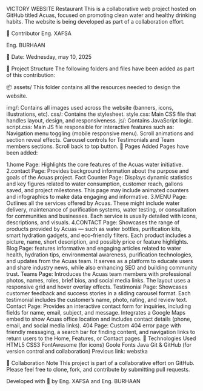 VICTORY WEBSITE Restaurant
This is a collaborative web project hosted on GitHub titled Acuas, focused on promoting clean water and healthy drinking habits. The website is being developed as part of a collaboration effort.

👤 Contributor
Eng. XAFSA

Eng. BURHAAN

📅 Date: Wednesday, may 10, 2025

📁 Project Structure
The following folders and files have been added as part of this contribution:

📦 assets/
This folder contains all the resources needed to design the website.

img/: Contains all images used across the website (banners, icons, illustrations, etc).
css/: Contains the stylesheet.
style.css: Main CSS file that handles layout, design, and responsiveness.
js/: Contains JavaScript logic.
script.css: Main JS file responsible for interactive features such as:
Navigation menu toggling (mobile responsive menu).
Scroll animations and section reveal effects.
Carousel controls for Testimonials and Team members sections.
Scroll back to top button.
📄 Pages Added
Pages have been added:

1.home Page: Highlights the core features of the Acuas water initiative.
2.contact Page: Provides background information about the purpose and goals of the Acuas project.
Fact Counter Page: Displays dynamic statistics and key figures related to water consumption, customer reach, gallons saved, and project milestones. This page may include animated counters and infographics to make data engaging and informative.
3.MENU Page: Outlines all the services offered by Acuas. These might include water delivery, maintenance of purification systems, water testing, or consultation for communities and businesses. Each service is usually detailed with icons, descriptions, and visuals.
4.CONTACT  Page: Showcases the range of products provided by Acuas — such as water bottles, purification kits, smart hydration gadgets, and eco-friendly filters. Each product includes a picture, name, short description, and possibly price or feature highlights.
Blog Page: features informative and engaging articles related to water health, hydration tips, environmental awareness, purification technologies, and updates from the Acuas team. It serves as a platform to educate users and share industry news, while also enhancing SEO and building community trust.
Teams Page: Introduces the Acuas team members with professional photos, names, roles, brief bios, and social media links. The layout uses a responsive grid and hover overlay effects.
Testimonial Page: Showcases customer feedback and success stories in a sliding carousel format. Each testimonial includes the customer’s name, photo, rating, and review text.
Contact Page: Provides an interactive contact form for inquiries, including fields for name, email, subject, and message. Integrates a Google Maps embed to show Acuas office location and includes contact details (phone, email, and social media links).
404 Page: Custom 404 error page with friendly messaging, a search bar for finding content, and navigation links to return users to the Home, Features, or Contact pages.
🚀 Technologies Used
HTML5
CSS3
FontAwesome (for icons)
Goole Fonts
Java
Git & GitHub (for version control and collaboration)
Previous link: webstka

🤝 Collaboration Note
This project is part of a collaborative effort on GitHub. Please feel free to clone, fork, and contribute by submitting pull requests.

Developed with 💙 by Eng. XAFSA and Eng. BURHAAN